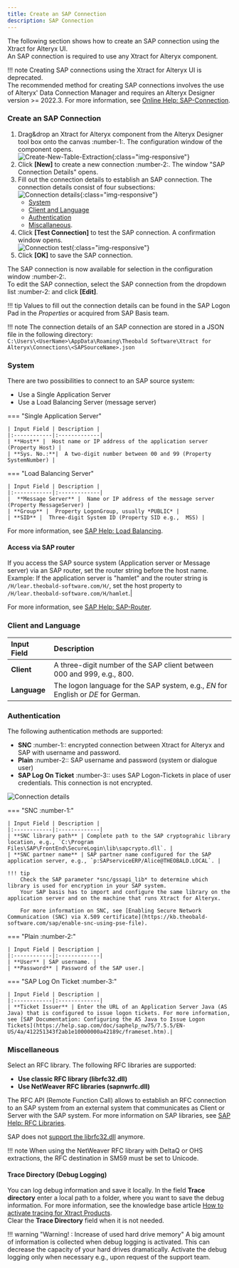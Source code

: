 ```yaml
---
title: Create an SAP Connection 
description: SAP Connection
---
```


The following section shows how to create an SAP connection using the Xtract for Alteryx UI.<br>
An SAP connection is required to use any Xtract for Alteryx component.

!!! note
    Creating SAP connections using the Xtract for Alteryx UI is deprecated.<br>
    The recommended method for creating SAP connections involves the use of Alteryx' Data Connection Manager and requires an Alteryx Designer version >= 2022.3.
    For more information, see [Online Help: SAP-Connection](https://help.theobald-software.com/en/xtract-for-alteryx/sap-connection).


### Create an SAP Connection
1. Drag&drop an Xtract for Alteryx component from the Alteryx Designer tool box onto the canvas :number-1:. 
The configuration window of the component opens. <br>
![Create-New-Table-Extraction](../assets/images/xfa/articles/xfa_create_table_extraction_02.png){:class="img-responsive"}
2. Click **[New]** to create a new connection :number-2:. The window "SAP Connection Details" opens.
3. Fill out the connection details to establish an SAP connection.
The connection details consist of four subsections: <br>
![Connection details](../assets/images/xfa/articles/xfa_connection-det.png){:class="img-responsive"}
	- [System](#system)
	- [Client and Language](#client-and-language)
	- [Authentication](#authentication) 
	- [Miscallaneous](#miscellaneous).
4. Click **[Test Connection]** to test the SAP connection. A confirmation window opens.<br>
![Connection test](../assets/images/xfa/articles/xfa_test-con.png){:class="img-responsive"}
5. Click **[OK]** to save the SAP connection.

The SAP connection is now available for selection in the configuration window :number-2:.<br>
To edit the SAP connection, select the SAP connection from the dropdown list :number-2: and click **[Edit]**.

!!! tip
    Values to fill out the connection details can be found in the SAP Logon Pad in the *Properties* or acquired from SAP Basis team.

!!! note
    The connection details of an SAP connection are stored in a JSON file in the following directory:<br>
    `C:\Users\<UserName>\AppData\Roaming\Theobald Software\Xtract for Alteryx\Connections\<SAPSourceName>.json`

### System

There are two possibilities to connect to an SAP source system:

- Use a Single Application Server
- Use a Load Balancing Server (message server)

=== "Single Application Server"

	| Input Field | Description |
	|:------------|:-------------|
	| **Host** |  Host name or IP address of the application server (Property Host) |
	| **Sys. No.:**|  A two-digit number between 00 and 99 (Property SystemNumber) |

=== "Load Balancing Server"

	| Input Field | Description |
	|:------------|:-------------|
	|  **Message Server** |  Name or IP address of the message server (Property MessageServer) |
	| **Group** |  Property LogonGroup, usually *PUBLIC* |
	| **SID** |  Three-digit System ID (Property SID e.g.,  MSS) |
	
For more information, see [SAP Help: Load Balancing](https://help.sap.com/saphelp_nwpi711/helpdata/en/c4/3a644c505211d189550000e829fbbd/content.htm?no_cache=true).

#### Access via SAP router

If you access the SAP source system (Application server or Message server) via an SAP router, set the router string before the host name. 
Example: If the application server is "hamlet" and the router string is ``/H/lear.theobald-software.com/H/``, set the host property to ``/H/lear.theobald-software.com/H/hamlet``.|

For more information, see [SAP Help: SAP-Router](https://help.sap.com/viewer/6d9a59096c4b1014b507f15bed51571f/7.01.22/en-US/486b41efb74c07bee10000000a42189d.html).

### Client and Language

| Input Field | Description |
|:------------|:-------------|
| **Client** | A three-digit number of the SAP client between 000 and 999, e.g., 800. |
| **Language** | The logon language for the SAP system, e.g., *EN* for English or *DE* for German. |

### Authentication

The following authentication methods are supported:
- **SNC** :number-1::  encrypted connection between Xtract for Alteryx and SAP with username and password. 
- **Plain** :number-2:: SAP username and password (system or dialogue user)
- **SAP Log On Ticket** :number-3:: uses SAP Logon-Tickets in place of user credentials. This connection is not encrypted.
	
![Connection details](../assets/images/xfa/articles/xfa_connection-auth.png)

=== "SNC :number-1:" 

	| Input Field | Description |
	|:------------|:-------------|
	| **SNC library path** | Complete path to the SAP cryptograhic library location, e.g., `C:\Program Files\SAP\FrontEnd\SecureLogin\lib\sapcrypto.dll`. |
	| **SNC partner name** | SAP partner name configured for the SAP application server, e.g., `p:SAPserviceERP/Alice@THEOBALD.LOCAL`. |

	!!! tip
		Check the SAP parameter *snc/gssapi_lib* to determine which library is used for encryption in your SAP system.
		Your SAP basis has to import and configure the same library on the application server and on the machine that runs Xtract for Alteryx.
		
		For more information on SNC, see [Enabling Secure Network Communication (SNC) via X.509 certificate](https://kb.theobald-software.com/sap/enable-snc-using-pse-file).

=== "Plain :number-2:"

	| Input Field | Description |
	|:------------|:-------------|
	| **User** | SAP username. |
	| **Password** | Password of the SAP user.|

=== "SAP Log On Ticket :number-3:"

	| Input Field | Description |
	|:------------|:-------------|
	| **Ticket Issuer** | Enter the URL of an Application Server Java (AS Java) that is configured to issue logon tickets. For more information, see [SAP Documentation: Configuring the AS Java to Issue Logon Tickets](https://help.sap.com/doc/saphelp_nw75/7.5.5/EN-US/4a/412251343f2ab1e10000000a42189c/frameset.htm).|

### Miscellaneous

Select an RFC library. The following RFC libraries are supported:

- **Use classic RFC library (librfc32.dll)**
- **Use NetWeaver RFC libraries (sapnwrfc.dll)**

The RFC API (Remote Function Call) allows to establish an RFC connection to an SAP system from an external system that communicates as Client or Server with the SAP system. 
For more information on SAP libraries, see [SAP Help: RFC Libraries](https://help.sap.com/saphelp_nwpi71/helpdata/de/45/18e96cd26321a1e10000000a1553f6/frameset.htm). 

SAP does not [support the librfc32.dll](https://blogs.sap.com/2012/08/15/support-for-classic-rfc-library-ends-march-2016/) anymore. 

!!! note
    When using the NetWeaver RFC library with DeltaQ or OHS extractions, the RFC destination in SM59 must be set to Unicode.

#### Trace Directory (Debug Logging)

You can log debug information and save it locally. In the field **Trace directory** enter a local path to a folder, where you want to save the debug information.
For more information, see the knowledge base article [How to activate tracing for Xtract Products](https://support.theobald-software.com/helpdesk/KB/View/14455-how-to-activate-tracing-for-xtract-products).<br>
Clear the **Trace Directory** field when it is not needed.

!!! warning "Warning! : Increase of used hard drive memory"
    A big amount of information is collected when debug logging is activated. This can decrease the capacity of your hard drives dramatically.
    Activate the debug logging only when necessary e.g., upon request of the support team.
